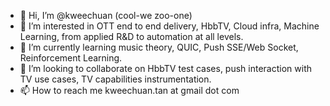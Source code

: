 - 👋 Hi, I’m @kweechuan (cool-we zoo-one)
- 👀 I’m interested in OTT end to end delivery, HbbTV, Cloud infra, Machine Learning, from applied R&D to automation at all levels.
- 🌱 I’m currently learning music theory, QUIC, Push SSE/Web Socket, Reinforcement Learning. 
- 💞️ I’m looking to collaborate on HbbTV test cases, push interaction with TV use cases, TV capabilities instrumentation.
- 📫 How to reach me kweechuan.tan at gmail dot com

<!---
kweechuan/kweechuan is a ✨ special ✨ repository because its `README.md` (this file) appears on your GitHub profile.
You can click the Preview link to take a look at your changes.
--->
